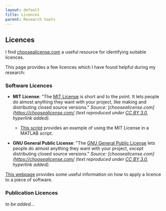 ```yaml
---
layout: default
title: Licences
parent: Research tools
---
```


## Licences

I find [choosealicense.com](https://choosealicense.com/) a useful resource for identifying suitable licences.

This page provides a few licences which I have found helpful during my research:

### Software Licences

* **MIT License**: "The [MIT License](https://opensource.org/licenses/MIT) is short and to the point. It lets people do almost anything they want with your project, like making and distributing closed source versions." _Source: [choosealicense.com](https://choosealicense.com/ (text reproduced under [CC BY 3.0](https://creativecommons.org/licenses/by/3.0/), hyperlink added)._
  - [This script](https://raw.githubusercontent.com/peterhcharlton/info/master/creating_images/create_clinical_vs_lab_ppg_pulse_wave_plot.m) provides an example of using the MIT License in a MATLAB script.

* **GNU General Public License**: "The [GNU General Public License](https://opensource.org/licenses/gpl-license) lets people do almost anything they want with your project, _except_ distributing closed source versions." _Source: [choosealicense.com](https://choosealicense.com/ (text reproduced under [CC BY 3.0](https://creativecommons.org/licenses/by/3.0/), hyperlink added)._

[This webpage](https://opensource.org/faq#apply-license) provides some useful information on how to apply a licence to a piece of software.

### Publication Licences

_to be added..._